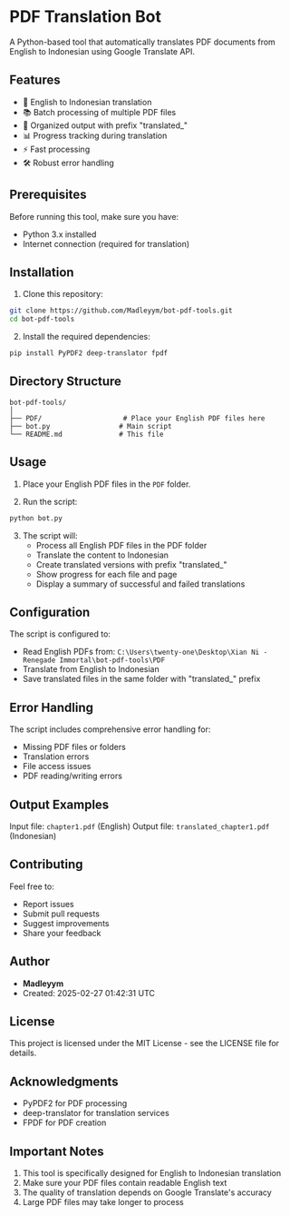 # PDF Translation Bot

A Python-based tool that automatically translates PDF documents from English to Indonesian using Google Translate API.

## Features

- 🔄 English to Indonesian translation
- 📚 Batch processing of multiple PDF files
- 📁 Organized output with prefix "translated_"
- 📊 Progress tracking during translation
- ⚡ Fast processing
- 🛠️ Robust error handling

## Prerequisites

Before running this tool, make sure you have:
- Python 3.x installed
- Internet connection (required for translation)

## Installation

1. Clone this repository:
```bash
git clone https://github.com/Madleyym/bot-pdf-tools.git
cd bot-pdf-tools
```

2. Install the required dependencies:
```bash
pip install PyPDF2 deep-translator fpdf
```

## Directory Structure

```
bot-pdf-tools/
│
├── PDF/                    # Place your English PDF files here
├── bot.py                 # Main script
└── README.md              # This file
```

## Usage

1. Place your English PDF files in the `PDF` folder.

2. Run the script:
```bash
python bot.py
```

3. The script will:
   - Process all English PDF files in the PDF folder
   - Translate the content to Indonesian
   - Create translated versions with prefix "translated_"
   - Show progress for each file and page
   - Display a summary of successful and failed translations

## Configuration

The script is configured to:
- Read English PDFs from: `C:\Users\twenty-one\Desktop\Xian Ni - Renegade Immortal\bot-pdf-tools\PDF`
- Translate from English to Indonesian
- Save translated files in the same folder with "translated_" prefix

## Error Handling

The script includes comprehensive error handling for:
- Missing PDF files or folders
- Translation errors
- File access issues
- PDF reading/writing errors

## Output Examples

Input file: `chapter1.pdf` (English)
Output file: `translated_chapter1.pdf` (Indonesian)

## Contributing

Feel free to:
- Report issues
- Submit pull requests
- Suggest improvements
- Share your feedback

## Author

- **Madleyym**
- Created: 2025-02-27 01:42:31 UTC

## License

This project is licensed under the MIT License - see the LICENSE file for details.

## Acknowledgments

- PyPDF2 for PDF processing
- deep-translator for translation services
- FPDF for PDF creation

## Important Notes

1. This tool is specifically designed for English to Indonesian translation
2. Make sure your PDF files contain readable English text
3. The quality of translation depends on Google Translate's accuracy
4. Large PDF files may take longer to process